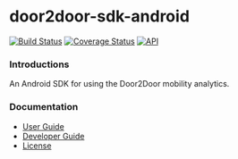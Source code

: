 # door2door-sdk-android

[![Build Status](https://travis-ci.com/door2door-io/door2door-sdk-android.svg?token=pjx3zDtzXuU6uwdz9wez&branch=master)](https://travis-ci.com/door2door-io/door2door-sdk-android)
[![Coverage Status](https://coveralls.io/repos/github/door2door-io/mobility-analytics-sdk-android/badge.svg?branch=develop&t=R8mFz4)](https://coveralls.io/github/door2door-io/mobility-analytics-sdk-android?branch=develop)
[![API](https://img.shields.io/badge/API-14%2B-blue.svg?style=flat)](https://android-arsenal.com/api?level=14)

### Introductions
An Android SDK for using the Door2Door mobility analytics.

### Documentation

* [User Guide](docs/UserGuide.md)
* [Developer Guide](docs/DeveloperGuide.md)
* [License](LICENSE)
